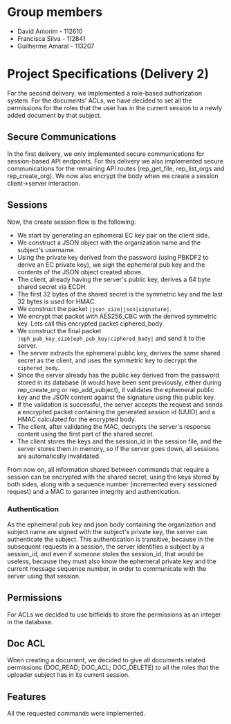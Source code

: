 # Group members
- David Amorim - 112610
- Francisca Silva - 112841
- Guilherme Amaral - 113207

# Project Specifications (Delivery 2)

For the second delivery, we implemented a role-based authorization system. For the documents' ACLs, we have decided to set all the permissions for the roles that the user has in the current session to a newly added document by that subject.

## Secure Communications

In the first delivery, we only implemented secure communications for session-based API endpoints. For this delivery we also implemented secure communications for the remaining API routes (rep_get_file, rep_list_orgs and rep_create_org). We now also encrypt the body when we create a session client->server interaction.

## Sessions

Now, the create session flow is the following:

- We start by generating an ephemeral EC key pair on the client side.
- We construct a JSON object with the organization name and the subject's username.
- Using the private key derived from the password (using PBKDF2 to derive an EC private key), we sign the ephemeral pub key and the contents of the JSON object created above.
- The client, already having the server's public key, derives a 64 byte shared secret via ECDH.
- The first 32 bytes of the shared secret is the symmetric key and the last 32 bytes is used for HMAC.
- We construct the packet `|json_size|json|signature|`.
- We encrypt that packet with AES256_CBC with the derived symmetric key. Lets call this encrypted packet ciphered_body.
- We construct the final packet `|eph_pub_key_size|eph_pub_key|ciphered_body|` and send it to the server.
- The server extracts the ephemeral public key, derives the same shared secret as the client, and uses the symmetric key to decrypt the `ciphered_body`.
- Since the server already has the public key derived from the password stored in its database (it would have been sent previously, either during rep_create_org or rep_add_subject), it validates the ephemeral public key and the JSON content against the signature using this public key.
- If the validation is successful, the server accepts the request and sends a encrypted packet containing the generated session id (UUID) and a HMAC calculated for the encrypted body.
- The client, after validating the MAC, decrypts the server's response content using the first part of the shared secret.
- The client stores the keys and the session_id in the session file, and the server stores them in memory, so if the server goes down, all sessions are automatically invalidated.

From now on, all information shared between commands that require a session can be encrypted with the shared secret, using the keys stored by both sides, along with a sequence number (incremented every sessioned request) and a MAC to garantee integrity and authentication.

### Authentication
As the ephemeral pub key and json body containing the organization and subject name are signed with the subject's private key, the server can authenticate the subject. This authentication is transitive, because in the subsequent requests in a session, the server identifies a subject by a session_id, and even if someone stoles the session_id, that would be useless, because they must also know the ephemeral private key and the current message sequence number, in order to communicate with the server using that session.

## Permissions

For ACLs we decided to use bitfields to store the permissions as an integer in the database.

## Doc ACL

When creating a document, we decided to give all documents related permissions (DOC_READ; DOC_ACL; DOC_DELETE) to all the roles that the uploader subject has in its current session.

## Features

All the requested commands were implemented.

